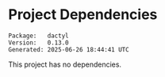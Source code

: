 # Project Dependencies
    Package:   dactyl
    Version:   0.13.0
    Generated: 2025-06-26 18:44:41 UTC

This project has no dependencies.
